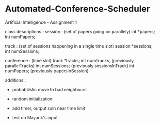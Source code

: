 # Automated-Conference-Scheduler
Artificial Intelligence - Assignment 1


class descriptions :
session : (set of papers going on parallely)
  int *papers;
  int numPapers;


track : (set of sessions happening in a single time slot)
    session *sessions;
    int numSessions;

conference : (time slot)
    track *tracks;
    int numTracks; (previously parallelTracks)
    int numSessions; (previously sessionsInTrack)
    int numPapers; (previously papersInSession)


additions :
- probabilistic move to bad neighbours
- random initialization
- add timer, output soln near time limit

- test on Mayank's input
